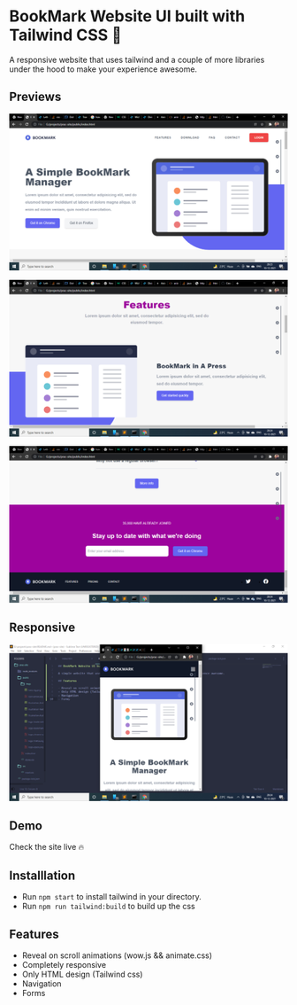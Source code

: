 # BookMark Website UI built with Tailwind CSS :rocket:

A responsive website that uses tailwind and a couple of more libraries under the hood to make your experience awesome.

## Previews

![screenshot](https://github.com/Saswat689/BookMark-Website/blob/main/screenshots/Screenshot%20(51).png?raw=true)

![screenshot](https://github.com/Saswat689/BookMark-Website/blob/main/screenshots/Screenshot%20(52).png?raw=true)

![screenshot](https://github.com/Saswat689/BookMark-Website/blob/main/screenshots/Screenshot%20(53).png?raw=true)

## Responsive

![screenshot](https://github.com/Saswat689/BookMark-Website/blob/main/screenshots/Screenshot%20(54).png?raw=true)

## Demo

Check the site live :fire: 

## Installlation

- Run `npm start` to install tailwind in your directory.
- Run `npm run tailwind:build` to build up the css

## Features

- Reveal on scroll animations (wow.js && animate.css)
- Completely responsive
- Only HTML design (Tailwind css)
- Navigation
- Forms
